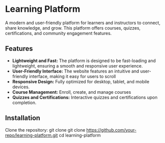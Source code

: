 # Learning Platform
A modern and user-friendly platform for learners and instructors to connect, share knowledge, and grow. This platform offers courses, quizzes, certifications, and community engagement features.

## Features

- **Lightweight and Fast:** The platform is designed to be fast-loading and lightweight, ensuring a smooth and responsive user experience.
- **User-Friendly Interface:** The website features an intuitive and user-friendly interface, making it easy for users to scroll
- **Responsive Design:** Fully optimized for desktop, tablet, and mobile devices.
- **Course Management:**  Enroll, create, and manage courses
- **Quizzes and Certifications:** Interactive quizzes and certifications upon completion.

## Installation
Clone the repository:
 git clone git clone https://github.com/your-repo/learning-platform.git
 cd learning-platform

